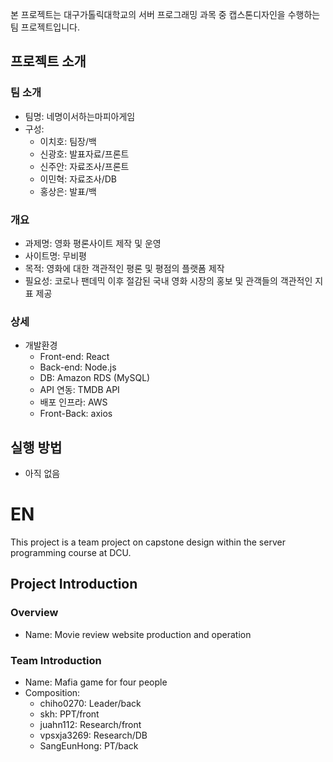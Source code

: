 본 프로젝트는 대구가톨릭대학교의 서버 프로그래밍 과목 중 캡스톤디자인을 수행하는 팀 프로젝트입니다.

## 프로젝트 소개
### 팀 소개
+ 팀명: 네명이서하는마피아게임
+ 구성:
    + 이치호: 팀장/백
    + 신광호: 발표자료/프론트
    + 신주안: 자료조사/프론트
    + 이민혁: 자료조사/DB
    + 홍상은: 발표/백
### 개요
+ 과제명: 영화 평론사이트 제작 및 운영
+ 사이트명: 무비평
+ 목적: 영화에 대한 객관적인 평론 및 평점의 플랫폼 제작
+ 필요성: 코로나 팬데믹 이후 절감된 국내 영화 시장의 홍보 및 관객들의 객관적인 지표 제공
### 상세
+ 개발환경
  + Front-end: React
  + Back-end: Node.js
  + DB: Amazon RDS (MySQL)
  + API 연동: TMDB API
  + 배포 인프라: AWS
  + Front-Back: axios

## 실행 방법
+ 아직 없음

# EN
This project is a team project on capstone design within the server programming course at DCU.

## Project Introduction
### Overview
+ Name: Movie review website production and operation

### Team Introduction
+ Name: Mafia game for four people
+ Composition:
    + chiho0270: Leader/back
    + skh: PPT/front
    + juahn112: Research/front
    + vpsxja3269: Research/DB
    + SangEunHong: PT/back
